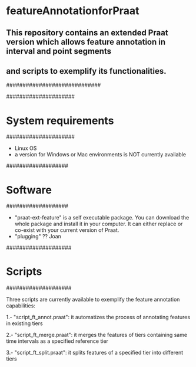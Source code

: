# featureAnnotationforPraat
## This repository contains an extended Praat version which allows feature annotation in interval and point segments 
## and scripts to exemplify its functionalities.
#############################

#####################
# System requirements
#####################

- Linux OS 
- a version for Windows or Mac environments is NOT currently available


###################
# Software
###################

-  "praat-ext-feature" is a self executable package. You can download the whole package and install it in your computer. It can either replace or co-exist with your current version of Praat.
-  "plugging" ?? Joan

####################
# Scripts
####################

Three scripts are currently available to exemplify the feature annotation capabilities:

1.- "script_ft_annot.praat": it automatizes the process of annotating features in existing tiers 

2.- "script_ft_merge.praat": it merges the features of tiers containing same time intervals as a specified reference tier

3.- "script_ft_split.praat": it splits features of a specified tier into different tiers
